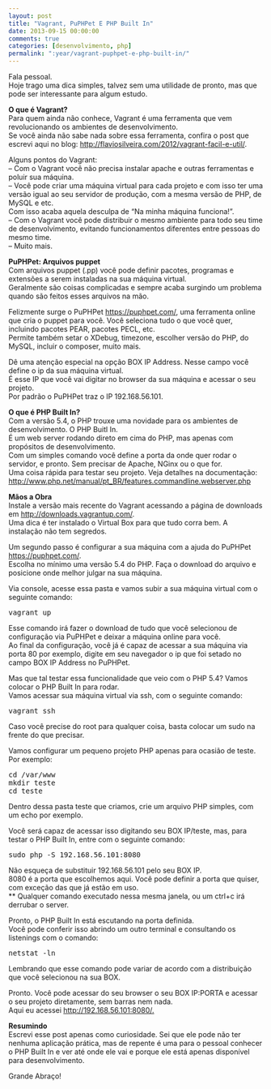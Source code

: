 ```yaml
---
layout: post
title: "Vagrant, PuPHPet E PHP Built In"
date: 2013-09-15 00:00:00
comments: true
categories: [desenvolvimento, php]
permalink: ":year/vagrant-puphpet-e-php-built-in/"
---
```


<p>Fala pessoal.<br/>
Hoje trago uma dica simples, talvez sem uma utilidade de pronto, mas que pode ser interessante para algum estudo.</p>

<p><strong>O que é Vagrant?</strong><br/>
Para quem ainda não conhece, Vagrant é uma ferramenta que vem revolucionando os ambientes de desenvolvimento.<br/>
Se você ainda não sabe nada sobre essa ferramenta, confira o post que escrevi aqui no blog: <a href="http://flaviosilveira.com/2012/vagrant-facil-e-util/">http://flaviosilveira.com/2012/vagrant-facil-e-util/</a>.</p>

<!--more-->


<p>Alguns pontos do Vagrant:<br/>
&#8211; Com o Vagrant você não precisa instalar apache e outras ferramentas e poluir sua máquina.<br/>
&#8211; Você pode criar uma máquina virtual para cada projeto e com isso ter uma versão igual ao seu servidor de produção, com a mesma versão de PHP, de MySQL e etc.<br/>
Com isso acaba aquela desculpa de &#8220;Na minha máquina funciona!&#8221;.<br/>
&#8211; Com o Vagrant você pode distribuir o mesmo ambiente para todo seu time de desenvolvimento, evitando funcionamentos diferentes entre pessoas do mesmo time.<br/>
&#8211; Muito mais.</p>

<p><strong>PuPHPet: Arquivos puppet</strong><br/>
Com arquivos puppet (.pp) você pode definir pacotes, programas e extensões a serem instaladas na sua máquina virtual.<br/>
Geralmente são coisas complicadas e sempre acaba surgindo um problema quando são feitos esses arquivos na mão.</p>

<p>Felizmente surge o PuPHPet <a href="https://puphpet.com/">https://puphpet.com/</a>, uma ferramenta online que cria o puppet para você. Você seleciona tudo o que você quer, incluindo pacotes PEAR, pacotes PECL, etc.<br/>
Permite também setar o XDebug, timezone, escolher versão do PHP, do MySQL, incluir o composer, muito mais.</p>

<p>Dê uma atenção especial na opção BOX IP Address. Nesse campo você define o ip da sua máquina virtual.<br/>
É esse IP que você vai digitar no browser da sua máquina e acessar o seu projeto.<br/>
Por padrão o PuPHPet traz o IP 192.168.56.101.</p>

<p><strong>O que é PHP Built In?</strong><br/>
Com a versão 5.4, o PHP trouxe uma novidade para os ambientes de desenvolvimento. O PHP Buitl In.<br/>
É um web server rodando direto em cima do PHP, mas apenas com propósitos de desenvolvimento.<br/>
Com um simples comando você define a porta da onde quer rodar o servidor, e pronto. Sem precisar de Apache, NGinx ou o que for.<br/>
Uma coisa rápida para testar seu projeto. Veja detalhes na documentação: <a href="http://www.php.net/manual/pt_BR/features.commandline.webserver.php">http://www.php.net/manual/pt_BR/features.commandline.webserver.php</a></p>

<p><strong>Mãos a Obra</strong><br/>
Instale a versão mais recente do Vagrant acessando a página de downloads em <a href="http://downloads.vagrantup.com/">http://downloads.vagrantup.com/</a>.<br/>
Uma dica é ter instalado o Virtual Box para que tudo corra bem. A instalação não tem segredos.</p>

<p>Um segundo passo é configurar a sua máquina com a ajuda do PuPHPet <a href="https://puphpet.com/">https://puphpet.com/</a>.<br/>
Escolha no mínimo uma versão 5.4 do PHP. Faça o download do arquivo e posicione onde melhor julgar na sua máquina.</p>

<p>Via console, acesse essa pasta e vamos subir a sua máquina virtual com o seguinte comando:</p>

<pre class="brush: bash; title: ; notranslate" title="">vagrant up
</pre>


<p>Esse comando irá fazer o download de tudo que você selecionou de configuração via PuPHPet e deixar a máquina online para você.<br/>
Ao final da configuração, você já é capaz de acessar a sua máquina via porta 80 por exemplo, digite em seu navegador o ip que foi setado no campo BOX IP Address no PuPHPet.</p>

<p>Mas que tal testar essa funcionalidade que veio com o PHP 5.4? Vamos colocar o PHP Built In para rodar.<br/>
Vamos acessar sua máquina virtual via ssh, com o seguinte comando:</p>

<pre class="brush: bash; title: ; notranslate" title="">vagrant ssh
</pre>


<p>Caso você precise do root para qualquer coisa, basta colocar um sudo na frente do que precisar.</p>

<p>Vamos configurar um pequeno projeto PHP apenas para ocasião de teste. Por exemplo:</p>

<pre class="brush: bash; title: ; notranslate" title="">cd /var/www
mkdir teste
cd teste
</pre>


<p>Dentro dessa pasta teste que criamos, crie um arquivo PHP simples, com um echo por exemplo.</p>

<p>Você será capaz de acessar isso digitando seu BOX IP/teste, mas, para testar o PHP Built In, entre com o seguinte comando:</p>

<pre class="brush: bash; title: ; notranslate" title="">sudo php -S 192.168.56.101:8080
</pre>


<p>Não esqueça de substituir 192.168.56.101 pelo seu BOX IP.<br/>
8080 é a porta que escolhemos aqui. Você pode definir a porta que quiser, com exceção das que já estão em uso.<br/>
** Qualquer comando executado nessa mesma janela, ou um ctrl+c irá derrubar o server.</p>

<p>Pronto, o PHP Built In está escutando na porta definida.<br/>
Você pode conferir isso abrindo um outro terminal e consultando os listenings com o comando:</p>

<pre class="brush: bash; title: ; notranslate" title="">netstat -ln
</pre>


<p>Lembrando que esse comando pode variar de acordo com a distribuição que você selecionou na sua BOX.</p>

<p>Pronto. Você pode acessar do seu browser o seu BOX IP:PORTA e acessar o seu projeto diretamente, sem barras nem nada.<br/>
Aqui eu acessei <a href="http://192.168.56.101:8080/.">http://192.168.56.101:8080/.</a></p>

<p><strong>Resumindo</strong><br/>
Escrevi esse post apenas como curiosidade. Sei que ele pode não ter nenhuma aplicação prática, mas de repente é uma para o pessoal conhecer o PHP Built In e ver até onde ele vai e porque ele está apenas disponível para desenvolvimento.</p>

<p>Grande Abraço!</p>
